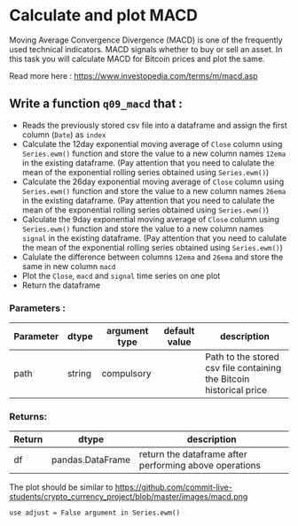 # Calculate and plot MACD

Moving Average Convergence Divergence (MACD) is one of the frequently used technical indicators. MACD signals whether to buy or sell an asset. In this task you will calculate MACD for Bitcoin prices and plot the same.

Read more here : https://www.investopedia.com/terms/m/macd.asp

## Write a function `q09_macd` that :
- Reads the previously stored csv file into a dataframe and assign the first column (`Date`) as `index`
- Calculate the 12day exponential moving average of `Close` column using `Series.ewm()` function and store the value to a new column names `12ema` in the existing dataframe. (Pay attention that you need to calulate the mean of the exponential rolling series obtained using `Series.ewm()`)
- Calculate the 26day exponential moving average of `Close` column using `Series.ewm()` function and store the value to a new column names `26ema` in the existing dataframe. (Pay attention that you need to calulate the mean of the exponential rolling series obtained using `Series.ewm()`)
- Calculate the 9day exponential moving average of `Close` column using `Series.ewm()` function and store the value to a new column names `signal` in the existing dataframe. (Pay attention that you need to calulate the mean of the exponential rolling series obtained using `Series.ewm()`)
- Calulate the difference between columns `12ema` and `26ema` and store the same in new column `macd`
- Plot the `Close`, `macd` and `signal` time series on one plot
- Return the dataframe

### Parameters :
| Parameter | dtype | argument type | default value | description |
| --- | --- | --- | --- | --- |
| path | string | compulsory |  | Path to the stored csv file containing the Bitcoin historical price|

### Returns:
| Return | dtype | description |
| --- | --- | --- |
| df | pandas.DataFrame | return the dataframe after performing above operations|

The plot should be similar to https://github.com/commit-live-students/crypto_currency_project/blob/master/images/macd.png

`use adjust = False argument in Series.ewm()`
